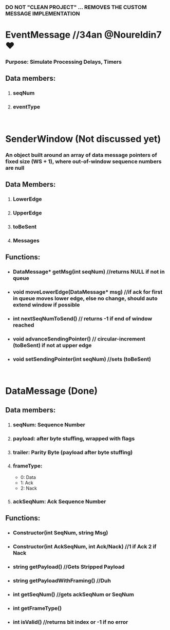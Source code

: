 ### DO NOT "CLEAN PROJECT" ... REMOVES THE CUSTOM MESSAGE IMPLEMENTATION
# EventMessage //34an @Noureldin7 ❤
### Purpose: Simulate Processing Delays, Timers
## Data members:
1. ### seqNum
2. ### eventType

<br/>

# SenderWindow (Not discussed yet)

### An object built around an array of data message pointers of fixed size (WS + 1), where out-of-window sequence numbers are null
## Data Members:
1. ### LowerEdge
2. ### UpperEdge
3. ### toBeSent
4. ### Messages

## Functions:
- ### DataMessage* getMsg(int seqNum) //returns NULL if not in queue
- ### void moveLowerEdge(DataMessage* msg) //if ack for first in queue moves lower edge, else no change, should auto extend window if possible
- ### int nextSeqNumToSend() // returns -1 if end of window reached
- ### void advanceSendingPointer() // circular-increment (toBeSent) if not at upper edge
- ### void setSendingPointer(int seqNum) //sets (toBeSent)

<br/>

# DataMessage (Done)
## Data members:
1. ### seqNum: Sequence Number
2. ### payload: after byte stuffing, wrapped with flags
3. ### trailer: Parity Byte (payload after byte stuffing)
4. ### frameType:
	- 0: Data
	- 1: Ack
	- 2: Nack
5. ### ackSeqNum: Ack Sequence Number

## Functions:
- ### Constructor(int SeqNum, string Msg)
- ### Constructor(int AckSeqNum, int Ack/Nack) //1 if Ack 2 if Nack
- ### string getPayload() //Gets Stripped Payload
- ### string getPayloadWithFraming() //Duh
- ### int getSeqNum() //gets ackSeqNum or SeqNum
- ### int getFrameType()
- ### int isValid() //returns bit index or -1 if no error